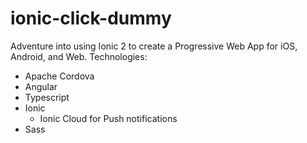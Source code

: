 # ionic-click-dummy

Adventure into using Ionic 2 to create a Progressive Web App for iOS, Android, and Web.
Technologies:
- Apache Cordova
- Angular
- Typescript
- Ionic
  - Ionic Cloud for Push notifications
- Sass

